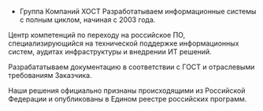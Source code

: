- Группа Компаний ХОСТ
Разработатываем информационные системы с полным циклом, начиная с 2003 года.

Центр компетенций по переходу на российское ПО, специализирующийся на технической поддержке информационных систем, аудитах инфраструктуры и внедрении ИТ решений.

Разрабататываем документацию в соответствии с ГОСТ и отраслевыми требованиям Заказчика.

Наши решения официально признаны происходящими из Российской Федерации и опубликованы в Едином реестре российских программ.
